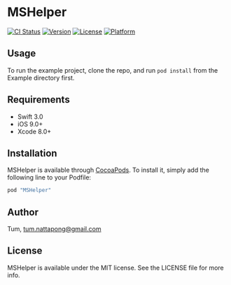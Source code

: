 # MSHelper

[![CI Status](http://img.shields.io/travis/Tum/MSHelper.svg?style=flat)](https://travis-ci.org/Tum/MSHelper)
[![Version](https://img.shields.io/cocoapods/v/MSHelper.svg?style=flat)](http://cocoapods.org/pods/MSHelper)
[![License](https://img.shields.io/cocoapods/l/MSHelper.svg?style=flat)](http://cocoapods.org/pods/MSHelper)
[![Platform](https://img.shields.io/cocoapods/p/MSHelper.svg?style=flat)](http://cocoapods.org/pods/MSHelper)


## Usage

To run the example project, clone the repo, and run `pod install` from the Example directory first.

## Requirements
- Swift 3.0
- iOS 9.0+
- Xcode 8.0+

## Installation

MSHelper is available through [CocoaPods](http://cocoapods.org). To install
it, simply add the following line to your Podfile:

```ruby
pod "MSHelper"
```

## Author

Tum, tum.nattapong@gmail.com

## License

MSHelper is available under the MIT license. See the LICENSE file for more info.
